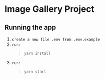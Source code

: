 # Image Gallery Project

## Running the app

1. `create a new file .env from .env.example`
2. `run:`
    > `yarn install`
3. `run:`
    > `yarn start`